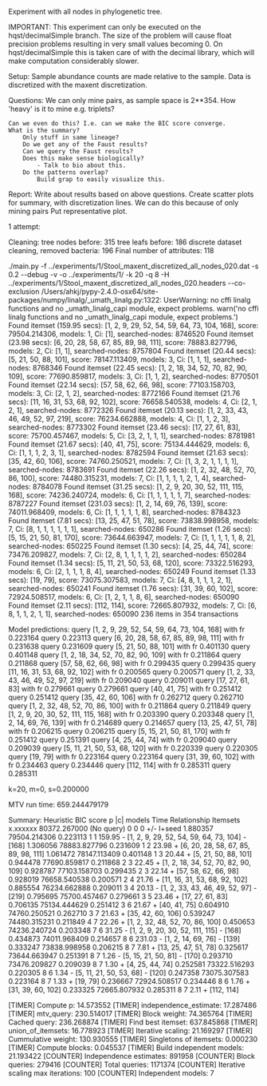 Experiment with all nodes in phylogenetic tree.

IMPORTANT: This experiment can only be executed on the hqst/decimalSimple branch. The size of the 
problem will cause float precision problems resulting in very small values becoming 0. On hqst/decimalSimple
this is taken care of with the decimal library, which will make computation considerably slower.

Setup:
    Sample abundance counts are made relative to the sample.
    Data is discretized with the maxent discretization.


Questions:
    We can only mine pairs, as sample space is 2**354.
        How 'heavy' is it to mine e.g. triplets?

    Can we even do this? I.e. can we make the BIC score converge.
    What is the summary?        
        Only stuff in same lineage?
        Do we get any of the Faust results?
        Can we query the Faust results?
        Does this make sense biologically? 
            - Talk to bio about this.
        Do the patterns overlap?
            Build grap to easily visualize this.


Report:
    Write about results based on above questions.
    Create scatter plots for summary, with discretization lines. We can do this because of only mining pairs
        Put representative plot.


1 attempt:

Cleaning:
tree nodes before:  315
tree leafs before:  186
discrete dataset cleaning, removed bacteria:  196
Final number of attributes:  118
    

./main.py -f ../experiments/1/Stool_maxent_discretized_all_nodes_020.dat  -s 0.2 --debug -v -o ../experiments/1/ -k 20 -q 8 -H ../experiments/1/Stool_maxent_discretized_all_nodes_020.headers --co-exclusion
/Users/ahkj/pypy-2.4.0-osx64/site-packages/numpy/linalg/_umath_linalg.py:1322: UserWarning: no cffi linalg functions and no _umath_linalg_capi module, expect problems.
  warn('no cffi linalg functions and no _umath_linalg_capi module, expect problems.')
Found itemset (159.95 secs): [1, 2, 9, 29, 52, 54, 59, 64, 73, 104, 168], score: 79504.214306, models: 1, Ci: [1], searched-nodes: 8746520
Found itemset (23.98 secs): [6, 20, 28, 58, 67, 85, 89, 98, 111], score: 78883.827796, models: 2, Ci: [1, 1], searched-nodes: 8757804
Found itemset (20.44 secs): [5, 21, 50, 88, 101], score: 78147.113409, models: 3, Ci: [1, 1, 1], searched-nodes: 8768346
Found itemset (22.45 secs): [1, 2, 18, 34, 52, 70, 82, 90, 109], score: 77690.859817, models: 3, Ci: [1, 1, 2], searched-nodes: 8770501
Found itemset (22.14 secs): [57, 58, 62, 66, 98], score: 77103.158703, models: 3, Ci: [2, 1, 2], searched-nodes: 8772166
Found itemset (21.76 secs): [11, 16, 31, 53, 68, 92, 102], score: 76658.540538, models: 4, Ci: [2, 1, 2, 1], searched-nodes: 8772326
Found itemset (20.13 secs): [1, 2, 33, 43, 46, 49, 52, 97, 219], score: 76234.662888, models: 4, Ci: [1, 1, 2, 3], searched-nodes: 8773302
Found itemset (23.46 secs): [17, 27, 61, 83], score: 75700.457467, models: 5, Ci: [3, 2, 1, 1, 1], searched-nodes: 8781981
Found itemset (21.67 secs): [40, 41, 75], score: 75134.444629, models: 6, Ci: [1, 1, 1, 2, 3, 1], searched-nodes: 8782594
Found itemset (21.63 secs): [35, 42, 60, 106], score: 74760.250521, models: 7, Ci: [1, 3, 2, 1, 1, 1, 1], searched-nodes: 8783691
Found itemset (22.26 secs): [1, 2, 32, 48, 52, 70, 86, 100], score: 74480.315231, models: 7, Ci: [1, 1, 1, 1, 2, 1, 4], searched-nodes: 8784078
Found itemset (31.25 secs): [1, 2, 9, 20, 30, 52, 111, 115, 168], score: 74236.240724, models: 6, Ci: [1, 1, 1, 1, 1, 7], searched-nodes: 8787227
Found itemset (231.03 secs): [1, 2, 14, 69, 76, 139], score: 74011.968409, models: 6, Ci: [1, 1, 1, 1, 1, 8], searched-nodes: 8784323
Found itemset (7.81 secs): [13, 25, 47, 51, 78], score: 73838.998958, models: 7, Ci: [8, 1, 1, 1, 1, 1, 1], searched-nodes: 650286
Found itemset (1.26 secs): [5, 15, 21, 50, 81, 170], score: 73644.663947, models: 7, Ci: [1, 1, 1, 1, 1, 8, 2], searched-nodes: 650225
Found itemset (1.30 secs): [4, 25, 44, 74], score: 73476.209827, models: 7, Ci: [2, 8, 1, 1, 1, 1, 2], searched-nodes: 650284
Found itemset (1.34 secs): [5, 11, 21, 50, 53, 68, 120], score: 73322.516293, models: 6, Ci: [2, 1, 1, 1, 8, 4], searched-nodes: 650249
Found itemset (1.33 secs): [19, 79], score: 73075.307583, models: 7, Ci: [4, 8, 1, 1, 1, 2, 1], searched-nodes: 650241
Found itemset (1.76 secs): [31, 39, 60, 102], score: 72924.508517, models: 6, Ci: [1, 2, 1, 1, 8, 6], searched-nodes: 650090
Found itemset (2.11 secs): [112, 114], score: 72665.807932, models: 7, Ci: [6, 8, 1, 1, 2, 1, 1], searched-nodes: 650090
236 items in 354 transactions

Model predictions:
query [1, 2, 9, 29, 52, 54, 59, 64, 73, 104, 168] with fr 0.223164 query 0.223113
query [6, 20, 28, 58, 67, 85, 89, 98, 111] with fr 0.231638 query 0.231609
query [5, 21, 50, 88, 101] with fr 0.401130 query 0.401148
query [1, 2, 18, 34, 52, 70, 82, 90, 109] with fr 0.211864 query 0.211868
query [57, 58, 62, 66, 98] with fr 0.299435 query 0.299435
query [11, 16, 31, 53, 68, 92, 102] with fr 0.200565 query 0.200571
query [1, 2, 33, 43, 46, 49, 52, 97, 219] with fr 0.209040 query 0.209011
query [17, 27, 61, 83] with fr 0.279661 query 0.279661
query [40, 41, 75] with fr 0.251412 query 0.251412
query [35, 42, 60, 106] with fr 0.262712 query 0.262710
query [1, 2, 32, 48, 52, 70, 86, 100] with fr 0.211864 query 0.211849
query [1, 2, 9, 20, 30, 52, 111, 115, 168] with fr 0.203390 query 0.203348
query [1, 2, 14, 69, 76, 139] with fr 0.214689 query 0.214657
query [13, 25, 47, 51, 78] with fr 0.206215 query 0.206215
query [5, 15, 21, 50, 81, 170] with fr 0.251412 query 0.251391
query [4, 25, 44, 74] with fr 0.209040 query 0.209039
query [5, 11, 21, 50, 53, 68, 120] with fr 0.220339 query 0.220305
query [19, 79] with fr 0.223164 query 0.223164
query [31, 39, 60, 102] with fr 0.234463 query 0.234446
query [112, 114] with fr 0.285311 query 0.285311

k=20, m=0, s=0.200000

MTV run time:  659.244479179

Summary: 
Heuristic    BIC score   p       |c|     models  Time    Relationship    Itemsets
x.xxxxxx     80372.267000    (No query)      0   0   0   +/-         I+seed
1.880357     79504.214306    0.223113    1   1   159.95      -       [1, 2, 9, 29, 52, 54, 59, 64, 73, 104] - [168]
1.306056     78883.827796    0.231609    1   2   23.98   +       [6, 20, 28, 58, 67, 85, 89, 98, 111]
1.061472     78147.113409    0.401148    1   3   20.44   +       [5, 21, 50, 88, 101]
0.944478     77690.859817    0.211868    2   3   22.45   +       [1, 2, 18, 34, 52, 70, 82, 90, 109]
0.928787     77103.158703    0.299435    2   3   22.14   +       [57, 58, 62, 66, 98]
0.928019     76658.540538    0.200571    2   4   21.76   +       [11, 16, 31, 53, 68, 92, 102]
0.885554     76234.662888    0.209011    3   4   20.13   -       [1, 2, 33, 43, 46, 49, 52, 97] - [219]
0.795695     75700.457467    0.279661    3   5   23.46   +       [17, 27, 61, 83]
0.706135     75134.444629    0.251412    3   6   21.67   +       [40, 41, 75]
0.604910     74760.250521    0.262710    3   7   21.63   +       [35, 42, 60, 106]
0.539247     74480.315231    0.211849    4   7   22.26   +       [1, 2, 32, 48, 52, 70, 86, 100]
0.450653     74236.240724    0.203348    7   6   31.25   -       [1, 2, 9, 20, 30, 52, 111, 115] - [168]
0.434873     74011.968409    0.214657    8   6   231.03      -       [1, 2, 14, 69, 76] - [139]
0.333247     73838.998958    0.206215    8   7   7.81    +       [13, 25, 47, 51, 78]
0.325617     73644.663947    0.251391    8   7   1.26    -       [5, 15, 21, 50, 81] - [170]
0.293710     73476.209827    0.209039    8   7   1.30    +       [4, 25, 44, 74]
0.252581     73322.516293    0.220305    8   6   1.34    -       [5, 11, 21, 50, 53, 68] - [120]
0.247358     73075.307583    0.223164    8   7   1.33    +       [19, 79]
0.236667     72924.508517    0.234446    8   6   1.76    +       [31, 39, 60, 102]
0.233325     72665.807932    0.285311    8   7   2.11    +       [112, 114]

[TIMER] Compute p: 14.573552
[TIMER] independence_estimate: 17.287486
[TIMER] mtv_query: 230.514017
[TIMER] Block weight: 74.365764
[TIMER] Cached query: 236.268874
[TIMER] Find best itemset: 637.845868
[TIMER] union_of_itemsets: 16.778923
[TIMER] Iterative scaling: 21.169297
[TIMER] Cummulative weight: 130.930555
[TIMER] Singletons of itemsets: 0.000230
[TIMER] Compute blocks: 0.045537
[TIMER] Build independent models: 21.193422
[COUNTER] Independence estimates: 891958
[COUNTER] Block queries: 279416
[COUNTER] Total queries: 1171374
[COUNTER] Iterative scaling max iterations: 100
[COUNTER] Independent models: 7